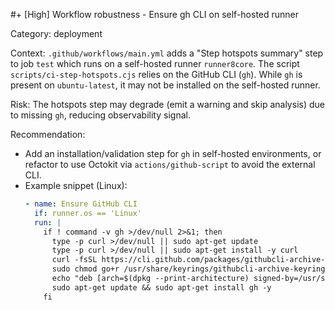 #+ [High] Workflow robustness - Ensure gh CLI on self-hosted runner

Category: deployment

Context: `.github/workflows/main.yml` adds a "Step hotspots summary" step to job `test` which runs on a self-hosted runner `runner8core`. The script `scripts/ci-step-hotspots.cjs` relies on the GitHub CLI (`gh`). While `gh` is present on `ubuntu-latest`, it may not be installed on the self-hosted runner.

Risk: The hotspots step may degrade (emit a warning and skip analysis) due to missing `gh`, reducing observability signal.

Recommendation:

- Add an installation/validation step for `gh` in self-hosted environments, or refactor to use Octokit via `actions/github-script` to avoid the external CLI.
- Example snippet (Linux):
  ```yaml
  - name: Ensure GitHub CLI
    if: runner.os == 'Linux'
    run: |
      if ! command -v gh >/dev/null 2>&1; then
        type -p curl >/dev/null || sudo apt-get update
        type -p curl >/dev/null || sudo apt-get install -y curl
        curl -fsSL https://cli.github.com/packages/githubcli-archive-keyring.gpg | sudo dd of=/usr/share/keyrings/githubcli-archive-keyring.gpg
        sudo chmod go+r /usr/share/keyrings/githubcli-archive-keyring.gpg
        echo "deb [arch=$(dpkg --print-architecture) signed-by=/usr/share/keyrings/githubcli-archive-keyring.gpg] https://cli.github.com/packages stable main" | sudo tee /etc/apt/sources.list.d/github-cli.list > /dev/null
        sudo apt-get update && sudo apt-get install gh -y
      fi
  ```

